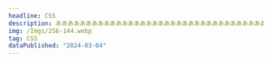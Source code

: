 ```yaml
---
headline: CSS
description: ああああああああああああああああああああああああああああああああああああああああ
img: /Imgs/256-144.webp
tag: CSS
dataPublished: "2024-03-04"
---
```

